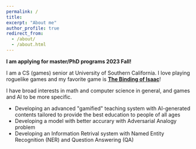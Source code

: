 ```yaml
---
permalink: /
title: 
excerpt: "About me"
author_profile: true
redirect_from: 
  - /about/
  - /about.html
---
```

**I am applying for master/PhD programs 2023 Fall!**

I am a CS (games) senior at University of Southern California. I love playing roguelike games and my favorite game is [**The Binding of Isaac**](https://store.steampowered.com/app/113200/The_Binding_of_Isaac/)!

I have broad interests in math and computer science in general, and games and AI to be more specific.
  * Developing an advanced "gamified" teaching system with AI-generated contents tailored to provide the best education to people of all ages
  * Developing a model with better accurary with Adversarial Analogy problem
  * Developing an Information Retrival system with Named Entity Recognition (NER) and Question Answering (QA)

